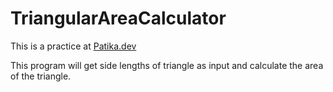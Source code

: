 # TriangularAreaCalculator
This is a practice at [Patika.dev](https://app.patika.dev/egitimler/java-ile-backend-web-development-patikasi/java101/pratik-hipotenus-bulma)

This program will get side lengths of triangle as input and calculate the area of the triangle.  

